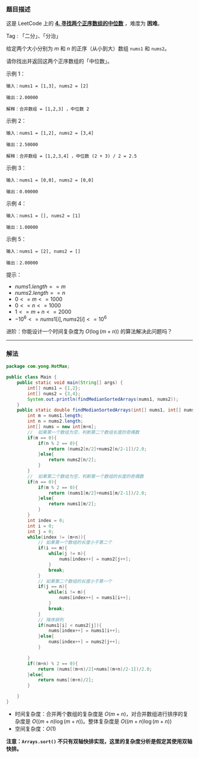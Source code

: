 ### 题目描述

这是 LeetCode 上的 **[4. 寻找两个正序数组的中位数](https://leetcode-cn.com/problems/median-of-two-sorted-arrays/solution/shua-chuan-lc-po-su-jie-fa-fen-zhi-jie-f-wtu2/)** ，难度为 **困难**。

Tag : 「二分」、「分治」

给定两个大小分别为 $m$ 和 $n$ 的正序（从小到大）数组 `nums1` 和 `nums2`。

请你找出并返回这两个正序数组的「中位数」。

示例 1：

```
输入：nums1 = [1,3], nums2 = [2]

输出：2.00000

解释：合并数组 = [1,2,3] ，中位数 2
```

示例 2：

```
输入：nums1 = [1,2], nums2 = [3,4]

输出：2.50000

解释：合并数组 = [1,2,3,4] ，中位数 (2 + 3) / 2 = 2.5
```

示例 3：

```
输入：nums1 = [0,0], nums2 = [0,0]

输出：0.00000
```

示例 4：

```
输入：nums1 = [], nums2 = [1]

输出：1.00000
```

示例 5：

```
输入：nums1 = [2], nums2 = []

输出：2.00000
```

提示：

* $nums1.length == m$
* $nums2.length == n$
* $0 <= m <= 1000$
* $0 <= n <= 1000$
* $1 <= m + n <= 2000$
* $-10^6 <= nums1[i], nums2[i] <= 10^6$

进阶：你能设计一个时间复杂度为 $O(\log (m+n))$ 的算法解决此问题吗？

---

### 解法



```Java
package com.yong.HotMax;

public class Main {
    public static void main(String[] args) {
        int[] nums1 = {1,2};
        int[] nums2 = {3,4};
        System.out.println(findMedianSortedArrays(nums1, nums2));
    }
    public static double findMedianSortedArrays(int[] nums1, int[] nums2) {
        int m = nums1.length;
        int n = nums2.length;
        int[] nums = new int[m+n];
        //  如果第一个数组为空，判断第二个数组长度的奇偶数
        if(m == 0){
            if(n % 2 == 0){
                return (nums2[n/2]+nums2[n/2-1])/2.0;
            }else{
                return nums2[n/2];
            }
        }
        //  如果第二个数组为空，判断第一个数组的长度的奇偶数
        if(n == 0){
            if(m % 2 == 0){
                return (nums1[m/2]+nums1[m/2-1])/2.0;
            }else{
                return nums1[m/2];
            }
        }
        int index = 0;
        int i = 0;
        int j = 0;
        while(index != (m+n)){
            // 如果第一个数组的长度小于第二个
            if(i == m){
                while(j != n){
                    nums[index++] = nums2[j++];
                }
                break;
            }
            // 如果第二个数组的长度小于第一个
            if(j == n){
                while(i != m){
                    nums[index++] = nums1[i++];
                }
                break;
            }
            // 降序排列
            if(nums1[i] < nums2[j]){
                nums[index++] = nums1[i++];
            }else{
                nums[index++] = nums2[j++];
            }

        }
        if((m+n) % 2 == 0){
            return (nums[(m+n)/2]+nums[(m+n)/2-1])/2.0;
        }else{
            return nums[(m+n)/2];
        }

    }
}


```

* 时间复杂度：合并两个数组的复杂度是 $O(m + n)$，对合并数组进行排序的复杂度是 $O((m + n)\log{(m + n)})$。整体复杂度是 $O((m + n)\log{(m + n)})$
* 空间复杂度：$O(1)$

**注意：`Arrays.sort()` 不只有双轴快排实现，这里的复杂度分析是假定其使用双轴快排。**




